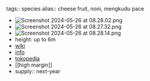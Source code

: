 tags:: species
alias:: cheese fruit, noni, mengkudu pace

- ![Screenshot 2024-05-26 at 08.28.02.png](https://peach-geographical-bat-397.mypinata.cloud/ipfs/QmbmGt5cgP34Tp9jN1omzxYhyu5v4MvX4F6RzAh8bZXXCm)
- ![Screenshot 2024-05-26 at 08.27.32.png](https://peach-geographical-bat-397.mypinata.cloud/ipfs/QmR3sPjTGzMWEasXHMZjLWaVJhx4JdDEQgHHmNWojqT9Zb)
- ![Screenshot 2024-05-26 at 08.28.14.png](https://peach-geographical-bat-397.mypinata.cloud/ipfs/QmdFX3Y7gZsgttTvUHn9bTw2gqHKRggiS4Wt9nMFW6AHcj)
- height: up to 6m
- [wiki](https://en.wikipedia.org/wiki/Morinda_citrifolia)
- [info](http://www.plantsofasia.com/index/morinda_citrifolia/0-782)
- [tokopedia](https://tokopedia.com/asitaru/vdb-egrow-10pcs-pack-noni-morinda-citrifolia-pohon-bibit?extParam=ivf%3Dfalse%26src%3Dsearch)
- [[high margin]]
- supply:: next-year